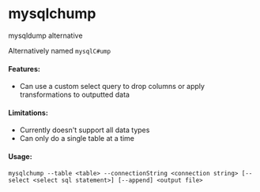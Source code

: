 # mysqlchump
mysqldump alternative

Alternatively named `mysqlC#ump`

#### Features:
- Can use a custom select query to drop columns or apply transformations to outputted data

#### Limitations:
- Currently doesn't support all data types
- Can only do a single table at a time

#### Usage:
```
mysqlchump --table <table> --connectionString <connection string> [--select <select sql statement>] [--append] <output file>
```
